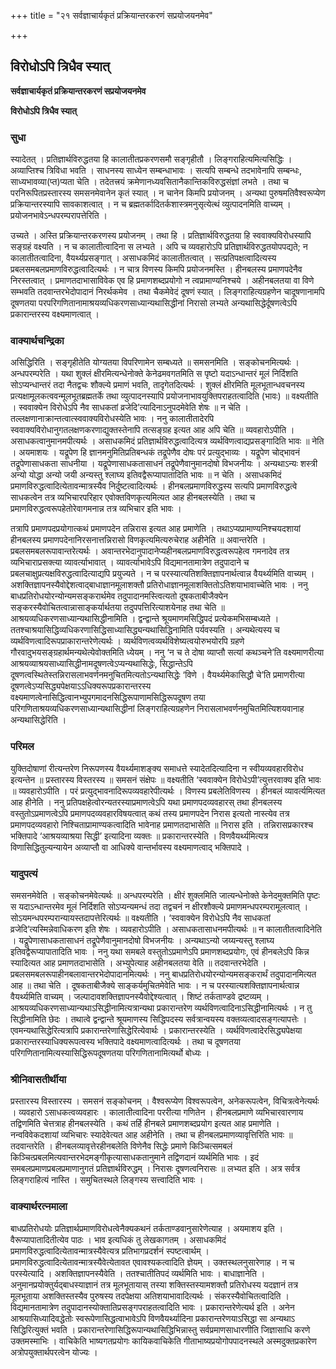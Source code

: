 +++
title = "२१ सर्वज्ञाचार्यकृतं प्रक्रियान्तरकरणं सप्रयोजयनमेव"

+++


## विरोधोऽपि त्रिधैव स्यात्

**सर्वज्ञाचार्यकृतं प्रक्रियान्तरकरणं सप्रयोजयनमेव**

**विरोधोऽपि त्रिधैव स्यात्**

### **सुधा**

स्यादेतत् । प्रतिज्ञार्थविरुद्धतया हि कालातीतप्रकरणसमौ सङ्गृहीतौ । लिङ्गराहित्यमित्यसिद्धिः । अव्याप्तिश्च त्रिविधा भवति । साधनस्य साध्येन सम्बन्धाभावः । सत्यपि सम्बन्धे तदभावेनापि सम्बन्धः, साध्यभावव्या(प्त)प्यता चेति । तदेतत्त्रयं क्रमेणानध्यवसितानैकान्तिकविरुद्धसंज्ञां लभते । तथा च परनिरूपितप्रस्तारस्य समसनमेवानेन कृतं स्यात् । न चानेन किमपि प्रयोजनम् । अन्यथा पुरुषमतिवैश्वरूप्येण प्रक्रियान्तरस्यापि सावकाशत्वात् । न च ब्रह्मतर्कादितर्कशास्त्रमनुसृत्येत्थं व्युत्पादनमिति वाच्यम् । प्रयोजनभावेऽन्धपरम्परापत्तेरिति ।

उच्यते । अस्ति प्रक्रियान्तरकरणस्य प्रयोजनम् । तथा हि । प्रतिज्ञार्थविरुद्धतया हि स्ववाक्यविरोधस्यापि सङ्ग्रहं वक्ष्यति । न च कालातीत्वादिना स लभ्यते । अपि च व्यवहारोऽपि प्रतिज्ञार्थविरुद्धतयोपपद्यते; न कालातीतत्वादिना, वैयर्थ्यप्रसङ्गात् । असाधकमिदं कालातीतत्वात् । सत्प्रतिपक्षत्वादित्यस्य प्रबलसमबलप्रमाणविरुद्धत्वादित्यर्थः । न चात्र विणस्य किमपि प्रयोजनमस्ति । हीनबलस्य प्रमाणपदेनैव निरस्तत्वात् । प्रमाणतदाभासाविवेक एव हि प्रमाणशब्दप्रयोगो न त्वप्रामाण्यनिश्चये । अहीनबलतया वा विणे सम्भवति तदवान्तरभेदोपादानं निरर्थकमेव । तथा चैकमेवेदं दूषणं स्यात् । लिङ्गराहित्यग्रहणेन चादूषणानामपि दूषणतया परपरिगणितानामाश्रयव्यधिकरणसाध्यान्यथासिद्धीनां निरासो लभ्यते अन्यथासिद्धेर्दूषणत्वेऽपि प्रकारान्तरस्य वक्ष्यमाणत्वात् ।

### **वाक्यार्थचन्द्रिका**

असिद्धिरिति । सङ्गृहीतेति योग्यतया विपरिणामेन सम्बध्यते ॥ समसनमिति । सङ्कोचनमित्यर्थः । अन्धपरम्परेति । यथा शुक्लं क्षीरमित्यन्धेनोक्ते केनेढमवगतमिति स पृष्टो यदाऽन्धान्तरं मूलं निर्दिशति सोऽप्यन्धान्तरं तदा नैतद्वचः शौक्ल्ये प्रमाणं भवति, तादृगेतदित्यर्थः । शुक्लं क्षीरमिति मूलभूतान्धवचनस्य प्रत्यक्षामूलकत्ववन्मूलभूतब्रह्मतर्के तथा व्युत्पादनस्यापि प्रयोजनाभावयुक्तिपराहतत्वादिति (भावः) ॥ वक्ष्यतीति । स्ववाक्येन विरोधेऽपि नैव साधकतां व्रजेदि’त्यादिनाऽनुपदमेवेति शेषः ॥ न चेति । तल्लक्षणानाक्रान्तत्वात्स्ववाक्यविरोधस्येति भावः । ननु कालातीतादेरपि स्ववाक्यविरोधानुगतलक्षणकरणाद्युक्तस्तेनापि तत्सङ्ग्रह इत्यत आह अपि चेति ॥ व्यवहारोऽपीति । असाधकत्वानुमानमपीत्यर्थः । असाधकमिदं प्रतिज्ञार्थविरुद्धत्वादित्यत्र व्यर्थविणत्वाद्यप्रसङ्गादिति भावः ॥ नेति । अयमाशयः । यद्रूपेण हि ज्ञानमनुमितिप्रतिबन्धकं तद्रूपेणैव दोषः परं प्रत्युद्भाव्यः । यद्रूपेण चोद्भावनं तद्रूपेणासाधकता साधनीया । यद्रूपेणासाधकतासाधनं तद्रूपेणैवानुमानदोषो विभजनीयः । अन्यथाऽन्यः शस्त्री अन्यो योद्धा अन्यो जयी अन्यस्तु श्लाघ्य इतिवद्वैरूप्यापातादिति भावः ॥ न चेति । असाधकमिदं प्रमाणविरुद्धत्वादित्येतावन्मात्रस्यैव निर्दुष्टत्वादित्यर्थः । हीनबलप्रमाणविरुद्धस्य सत्यपि प्रमाणविरुद्धत्वे साधकत्वेन तत्र व्यभिचारपरिहार एवोक्तविणकृत्यमित्यत आह हीनबलस्येति । तथा च प्रमाणविरुद्धत्वरूपहेतोरेवागमनान्न तत्र व्यभिचार इति भावः ।

तत्रापि प्रमाणपदप्रयोगात्कथं प्रमाणपदेन तन्निरास इत्यत आह प्रमाणेति । तथाऽप्यप्रामाण्यनिश्चयदशायां हीनबलस्य प्रमाणपदेनानिरसनात्तन्निरासो विणकृत्यमित्यरुचेराह अहीनेति ॥ अवान्तरेति । प्रबलसमबलरूपावान्तरेत्यर्थः । अवान्तरभेदानुपादानेप्यहीनबलप्रमाणविरुद्धत्वरूपहेत्व गमनादेव तत्र व्यभिचाराप्रसक्त्या व्यावर्त्याभावात् । व्यावर्त्याभावेऽपि विद्यमानतामात्रेण तदुपादाने च प्रबलचाक्षुप्रत्यक्षविरुद्धत्वादित्याद्यपि प्रयुज्यते । न च परस्यात्यतिशक्तिज्ञापनार्थत्वान्न वैयर्थ्यमिति वाच्यम् । अशक्तिज्ञापनस्यैवोद्देशत्वाद्बाधाज्ञानमूलाशक्तौ प्रतिरोधाज्ञानमूलाशक्तितोऽतिशयाभावाच्चेति भावः । ननु बाधप्रतिरोधयोरन्योन्यमसङ्करार्थमेव तदुपादानमस्त्वित्यतो दूषकताबीजैक्येन सङ्करस्यैवोचितत्वान्नासाङ्कर्यार्थतया तदुपपत्तिरित्याशयेनाह तथा चेति ॥ आश्रयव्यधिकरणसाध्यान्यथासिद्धीनामिति । द्वन्द्वान्ते श्रूयमाणमसिद्धिपदं प्रत्येकमभिसम्बध्यते । ततश्चाश्रयासिद्धिव्यधिकरणासिद्धिसाध्यासिद्ध्यन्यथासिद्धिनामिति पर्यवस्यति । अन्यथेत्यस्य च व्यर्थविणत्वादिरूपप्राकारान्तरेणेत्यर्थः । व्यर्थविणत्वव्यर्थविशेष्यत्वयोरुभयोरपि ग्रहणे गौरवादुभयसङ्ग्रहार्थमन्यथेत्येवोक्तमिति ध्येयम् । ननु ‘न च ते दोषा व्याप्तौ सत्यां कथञ्चने’ति वक्ष्यमाणरीत्या आश्रयव्याश्रयसाध्यासिद्धीनामदूषणत्वेऽप्यन्यथासिद्धेः, सिद्धान्तेऽपि दूषणत्वस्थितेस्तन्निरासलाभवर्णनमनुचितमित्यतोऽन्यथासिद्धेः ‘विणे । वैयर्थ्यमेकासिद्धौ चे’ति प्रमाणरीत्या दूषणत्वेऽप्यसिद्ध्यपेक्षयाऽऽधिक्यरूपप्रकारान्तरस्य वक्ष्यमाणत्वेनासिद्धित्वानभ्युपगमादनसिद्धिरूपाणामसिद्धिरूपदूषण तया परिगणिताश्रयव्यधिकरणसाध्यान्यथासिद्धीनां लिङ्गराहित्यग्रहणेन निरासलाभवर्णनमुचितमित्यिशयवानाह अन्यथासिद्धेरिति ।

### **परिमल**

युक्तिदोषाणां रीत्यन्तरेण निरूपणस्य वैयर्थ्यमाशङ्क्य समाधत्ते स्यादेतदित्यादिना न स्वीयव्यवहारविरोध इत्यन्तेन ॥ प्रस्तारस्य विस्तरस्य ॥ समसनं संक्षेपः ॥ वक्ष्यतीति ‘स्ववाक्येन विरोधेऽपी’त्युत्तरवाक्य इति भावः ॥ व्यवहारोऽपीति । परं प्रत्युद्भावनादिरूपव्यवहारेपीत्यर्थः । विणस्य प्रबलेतिविणस्य । हीनबलं व्यावर्त्यमित्यत आह हीनेति । ननु प्रतिपक्षहेत्वोरन्यतरस्याप्रमाणत्वेऽपि यथा प्रमाणपदव्यवहारस् तथा हीनबलस्य वस्तुतोऽप्रमाणत्वेऽपि प्रमाणपदव्यवहारविषयत्वात् कथं तस्य प्रमाणपदेन निरास इत्यतो नास्त्येव तत्र प्रमाणपदव्यवहारो निश्चिताप्रामाण्यकत्वादिति भावेनाह प्रमाणतदाभासेति ॥ निरास इति । तन्निरासप्रकारश्च भक्तिपादे ‘आश्रयव्याश्रया सिद्धी’ इत्यादिना व्यक्तः ॥ प्रकारान्तरस्येति । विणवैयर्थ्यमित्यत्र विणासिद्धितुल्यन्यायेन अव्याप्तौ वा आधिक्ये वान्तर्भावस्य वक्ष्यमाणत्वाद् भक्तिपादे ।

### **यादुपत्यं**

समसनमेवेति । सङ्कोचनमेवेत्यर्थः ॥ अन्धपरम्परेति । क्षीरं शुक्लमिति जात्यन्धेनोक्ते केनेदमुक्तमिति पृष्टः स यदाऽन्धान्तरमेव मूलं निर्दिशति सोऽप्यन्यमन्धं तदा तद्वचनं न क्षीरशौक्ल्ये प्रमाणमन्धपरम्परामूलत्वात् । सोऽयमन्धपरम्परान्यायस्तदापत्तेरित्यर्थः ॥ वक्ष्यतीति । ‘स्ववाक्येन विरोधेऽपि नैव साधकतां व्रजेदि’त्यस्मिन्नेवाधिकरण इति शेषः । व्यवहारोऽपीति । असाधकतासाधनमपीत्यर्थः ॥ न कालातीतत्वादिनेति । यद्रूपेणासाधकतासाधनं तद्रूपेणैवानुमानदोषो विभजनीयः । अन्यथाऽन्यो जय्यन्यस्तु श्लाघ्य इतिवद्वैरूप्यापातादिति भावः । ननु यथा समबले वस्तुतोऽप्रमाणेऽपि प्रमाणशब्दप्रयोगः, एवं हीनबलेऽपि किन्न स्यादित्यत आह प्रमाणतदाभासेति । अभ्युपेत्याह अहीनबलतया वेति ॥ तदवान्तरभेदेति । प्रबलसमबलरूपाहीनबलावान्तरभेदोपादानमित्यर्थः । ननु बाधप्रतिरोधयोरन्योन्यमसङ्करार्थं तदुपादानमित्यत आह ॥ तथा चेति । दूषकताबीजैक्ये साङ्कर्यमुचितमेवेति भावः । न च परस्यात्यशक्तिज्ञापनार्थत्वान्न वैयर्थ्यमिति वाच्यम् । जल्पादावशक्तिज्ञापनस्यैवोद्देश्यत्वात् । शिष्टं तर्कताण्डवे द्रष्टव्यम् । आश्रयव्यधिकरणसाध्यान्यथाऽसिद्धीनामित्यत्रान्यथा प्रकारान्तरेण व्यर्थविणत्वादिनाऽसिद्धीनामित्यर्थः । न तु सिद्धीनामिति छेदः । तथात्वे द्वन्द्वान्ते श्रूयमाणस्य सिद्धिपदस्य सर्वत्रान्वयस्य वक्तव्यत्वादसङ्गत्यापत्तेः । एवमन्यथासिद्धेरित्यत्रापि प्रकारान्तरेणासिद्धेरित्येवार्थः । प्रकारान्तरस्येति । व्यर्थविणत्वादेरसिद्ध्यपेक्षया प्रकारान्तरस्याधिक्यरूपत्वस्य भक्तिपादे वक्ष्यमाणत्वादित्यर्थः । तथा च दूषणतया परिगणितानामित्यस्यासिद्धिरूपदूषणतया परिगणितानामित्यर्थो बोध्यः ।

### **श्रीनिवासतीर्थीया**

प्रस्तारस्य विस्तारस्य । समसनं सङ्कोचनम् । वैश्वरूप्येण विश्वरूपत्वेन, अनेकरूपत्वेन, विचित्रत्वेनेत्यर्थः । व्यवहारो ऽसाधकत्वव्यवहारः । कालातीत्वादिना पररीत्या गणितेन । हीनबलप्रमाणे व्यभिचारवारणाय तद्विणमिति चेत्तत्राह हीनबलस्येति । कथं तर्हि हीनबले प्रमाणशब्दप्रयोग इत्यत आह प्रमाणेति । नन्वविवेकदशायां व्यभिचारः स्यादेवेत्यत आह अहीनेति । तथा च हीनबलप्रमाणव्यावृत्तिरिति भावः ॥ तदवान्तरेति । हीनबलव्यावृत्तेरहीनबलेति विणेनैव सिद्धेः प्रमाणे किञ्चित्समबलं किञ्चित्प्रबलमित्यवान्तरभेदमङ्गीकृत्यासाधकतानुमाने तद्विणदानं व्यर्थमिति भावः । इदं समबलप्रमाणप्रबलप्रमाणानुगतं प्रतिज्ञार्थविरुद्धम् । निरासः दूषणत्वनिरासः ॥ लभ्यत इति । अत्र सर्वत्र लिङ्गराहित्यं नास्ति । समुचितस्थले लिङ्गस्य सत्त्वादिति भावः ।

### **वाक्यार्थरत्नमाला**

बाधप्रतिरोधयोः प्रतिज्ञार्थप्रमाणविरोधत्वेनैक्यकथनं तर्कताण्डवानुसारेणेत्याह । अयमाशय इति । वैरूप्यापातादितीत्येव पाठः । भाव इत्यधिकं तु लेखकागतम् । असाधकमिदं प्रमाणविरुद्धत्वादित्येतावन्मात्रस्यैवेत्यत्र प्रतिभागप्रदर्शनं स्पष्टत्वार्थम् । प्रमाणविरुद्धत्वादित्येतावन्मात्रस्यैवेत्येतावत एवावश्यकत्वादिति ज्ञेयम् । उक्तस्थलनुसारेणाह । न च परस्येत्यादि । अशक्तिज्ञापनस्यैवेति । ततश्चातीतिपदं व्यर्थमिति भावः । बाधाज्ञानेति । अनुमानप्रयोक्तुर्यद्बाधस्याज्ञानं तत्र मूलभूतायास् तस्या शक्तिस्तस्यामशक्तौ प्रतिरोधस्य यदज्ञानं तत्र मूलभूताया अशक्तिस्तस्यैव पुरुषस्य तदपेक्षया अतिशयाभावादित्यर्थः । संकरस्यैवोचितत्वादिति । विद्यमानतामात्रेण तदुपादानस्योक्तातिप्रसङ्गपराहतत्वादिति भावः । प्रकारान्तरेणेत्यर्थ इति । अनेन आश्रयासिध्यादिवद्धेतोः स्वरूपेणासिद्धत्वाभावेऽपि विणवैयर्थ्यादिना प्रकारान्तरेणयाऽसिद्धा सा अन्यथाऽ सिद्धिरित्युक्तं भवति । प्रकारान्तरेणासिद्धिरूपान्यथासिद्धिभिन्नास्तु सर्वप्रमाणसाधारणीति जिज्ञासाधि करणे उक्तमस्माभिः । वाचिकेति भाष्यगतप्रयोगः कायिकवाचिकेति गीताभाष्यप्रयोगोपपादनस्थले अस्मदुक्तप्रकारेण अत्रोपयुक्तार्थपरत्वेन योज्यः ।





